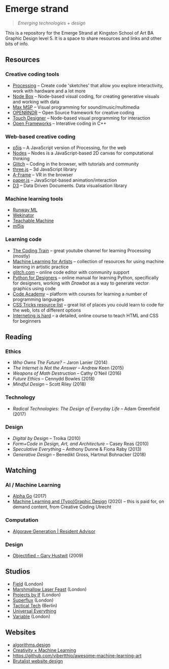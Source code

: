 # Emerge strand
> *Emerging technologies + design*

This is a repository for the Emerge Strand at Kingston School of Art BA Graphic Design level 5. It is a space to share resources and links and other bits of info.

## Resources

### Creative coding tools

- [Processing](https://processing.org/) – Create code 'sketches' that allow you explore interactivity, work with hardware and a lot more
- [Node Box](https://www.nodebox.net/) – Node-based visual coding, for creating generative visuals and working with data
- [Max MSP](https://cycling74.com/) – Visual programming for sound/music/multimedia
- [OPENRNDR](https://openrndr.org/) – Open Source framework for creative coding
- [Touch Designer](https://derivative.ca/) – Node-based visual programming for interaction
- [Open Frameworks](https://openframeworks.cc/) – Interative coding in C++

### Web-based creative coding

- [p5js](https://p5js.org/) – A JavaScript version of Processing, for the web
- [Nodes](https://nodes.io/) – Nodes is a JavaScript-based 2D canvas for computational thinking
- [Glitch](https://glitch.com/) – Coding in the browser, with tutorials and community
- [three.js](https://threejs.org/) – 3d JavaScript library
- [A-Frame](https://aframe.io/) – VR in the browser
- [paper.js](http://paperjs.org/) – JavaScript-based animation/interaction
- [D3](https://d3js.org/) – Data Driven Documents. Data visualisation library

### Machine learning tools
- [Runway ML](https://runwayml.com/)
- [Wekinator](http://www.wekinator.org/)
- [Teachable Machine](https://teachablemachine.withgoogle.com/)
- [ml5js](https://ml5js.org/)

### Learning code
- [The Coding Train](https://www.youtube.com/channel/UCvjgXvBlbQiydffZU7m1_aw) – great youtube channel for learning Processing (mostly)
- [Machine Learning for Artists](https://ml4a.github.io/) – collection of resources for using machine learning in artistic practice
- [glitch.com](https://glitch.com/) – online code editor with community support
- [Python for Designers](https://pythonfordesigners.com/) – online manual for learning Python, specifically for designers, working with *Drawbot* as a way to generate vector graphics using code
- [Code Academy](https://www.codecademy.com/) – platform with courses for learning a number of programming languages
- [CSS Tricks resource list](https://css-tricks.com/where-do-you-learn-html-css-in-2019/) – great list of places you could learn to code for the web, lots of different options
- [Interneting is hard](https://www.internetingishard.com/) – a detailed, online course to teach HTML and CSS for beginners

## Reading

### Ethics

- *Who Owns The Future?* – Jaron Lanier (2014)
- *The Internet is Not the Answer* – Andrew Keen (2015)
- *Weapons of Math Destruction* – Cathy O'Neil (2016)
- *Future Ethics* – Cennydd Bowles (2018)
- *Mindful Design* – Scott Riley (2018)

### Technology

- *Radical Technologies: The Design of Everyday Life* – Adam Greenfield (2017)

### Design

- *Digital by Design* – Troika (2010)
- *Form+Code in Design, Art, and Architecture* – Casey Reas (2010)
- *Speculative Everything* – Anthony Dunne & Fiona Raby (2013)
- *Generative Design* – Benedikt Gross, Hartmut Bohnacker (2018)

## Watching

### AI / Machine Learning

- [Alpha Go](https://www.alphagomovie.com/) (2017)
- [Machine Learning and (Typo)Graphic Design](https://vimeo.com/ondemand/mlgd) (2020) – this is paid for, on demand content, from Creative Coding Utrecht

### Computation

- [Algorave Generation | Resident Advisor](https://www.youtube.com/watch?v=S2EZqikCIfY)

### Design

- [Objectified – Gary Hustwit](https://www.hustwit.com/objectified) (2009)

## Studios

- [Field](https://field.io/) (London)
- [Marshmallow Laser Feast](https://www.marshmallowlaserfeast.com/) (London)
- [Projects by If](https://www.projectsbyif.com/) (London)
- [Superflux](https://superflux.in/) (London)
- [Tactical Tech](https://tacticaltech.org/) (Berlin)
- [Universal Everything](https://www.universaleverything.com/)
- [Variable](https://variable.io/) (London)

## Websites

- [algorithms.design](https://algorithms.design)
- [Creativity &times; Machine Learning](https://mlart.co/)
- https://github.com/vibertthio/awesome-machine-learning-art
- [Brutalist website design](https://brutalistwebsites.com/)